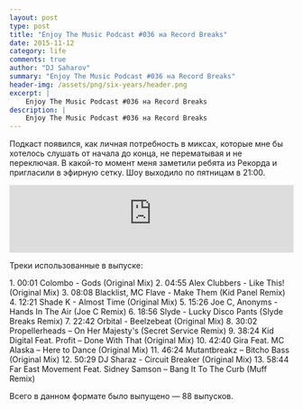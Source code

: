 ```yaml
---
layout: post
type: post
title: "Enjoy The Music Podcast #036 на Record Breaks"
date: 2015-11-12
category: life
comments: true
author: "DJ Saharov"
summary: "Enjoy The Music Podcast #036 на Record Breaks"
header-img: /assets/png/six-years/header.png
excerpt: |
    Enjoy The Music Podcast #036 на Record Breaks
description: |
    Enjoy The Music Podcast #036 на Record Breaks
---
```


<p>
<span class="firstcharacter">П</span>одкаст появился, как личная потребность в миксах, которые мне бы хотелось слушать от начала до конца, не перематывая и не переключая. В какой-то момент меня заметили ребята из Рекорда и пригласили в эфирную сетку. Шоу выходило по пятницам в 21:00.
</p>

<iframe width="100%" height="120" src="https://player-widget.mixcloud.com/widget/iframe/?hide_cover=1&feed=%2Fdjsaharovofficial%2Fenjoy-the-music-podcast-036%2F" frameborder="0" allow="encrypted-media; fullscreen; autoplay; idle-detection; speaker-selection; web-share;" ></iframe>

<p>Треки использованные в выпуске:</p>
1. 00:01 Colombo - Gods (Original Mix)
2. 04:55 Alex Clubbers - Like This! (Original Mix)
3. 08:08 Blacklist, MC Flave - Make Them (Kid Panel Remix)
4. 12:21 Shade K - Almost Time (Original Mix)
5. 15:26 Joe C, Anonyms - Hands In The Air (Joe C Remix)
6. 18:56 Slyde - Lucky Disco Pants (Slyde Breaks Remix)
7. 22:42 Orbital - Beelzebeat (Original Mix)
8. 30:02 Propellerheads – On Her Majesty's (Secret Service Remix)
9. 38:24 Kid Digital Feat. Profit – Done With That (Original Mix)
10. 42:40 Gira Feat. MC Alaska – Here to Dance (Original Mix)
11. 46:24 Mutantbreakz – Bitcho Bass (Original Mix)
12. 50:29 DJ Sharaz - Circuit Breaker (Original Mix)
13. 58:44 Far East Movement Feat. Sidney Samson – Bang It To The Curb (Muff Remix)

<p>Всего в данном формате было выпущено &mdash; 88 выпусков.</p>